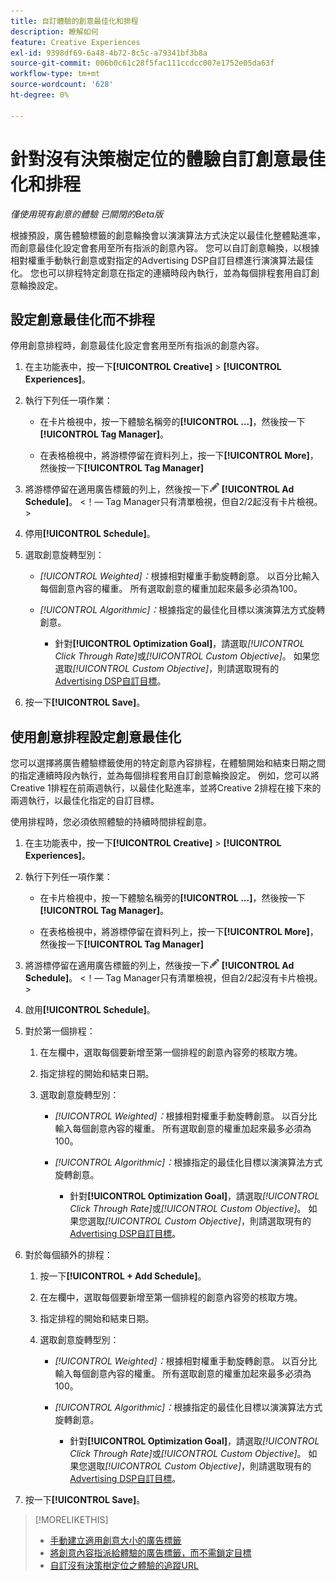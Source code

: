 ```yaml
---
title: 自訂體驗的創意最佳化和排程
description: 瞭解如何
feature: Creative Experiences
exl-id: 9398df69-6a48-4b72-8c5c-a79341bf3b8a
source-git-commit: 006b0c61c28f5fac111ccdcc007e1752e05da63f
workflow-type: tm+mt
source-wordcount: '628'
ht-degree: 0%

---
```


# 針對沒有決策樹定位的體驗自訂創意最佳化和排程

*僅使用現有創意的體驗*
*已關閉的Beta版*

根據預設，廣告體驗標籤的創意輪換會以演演算法方式決定以最佳化整體點進率，而創意最佳化設定會套用至所有指派的創意內容。 您可以自訂創意輪換，以根據相對權重手動執行創意或對指定的Advertising DSP自訂目標進行演演算法最佳化。 您也可以排程特定創意在指定的連續時段內執行，並為每個排程套用自訂創意輪換設定。

## 設定創意最佳化而不排程

停用創意排程時，創意最佳化設定會套用至所有指派的創意內容。

1. 在主功能表中，按一下&#x200B;**[!UICONTROL Creative]** > **[!UICONTROL Experiences]**。

1. 執行下列任一項作業：

   * 在卡片檢視中，按一下體驗名稱旁的&#x200B;**[!UICONTROL ...]**，然後按一下&#x200B;**[!UICONTROL Tag Manager]**。

   * 在表格檢視中，將游標停留在資料列上，按一下&#x200B;**[!UICONTROL More]**，然後按一下&#x200B;**[!UICONTROL Tag Manager]**

1. 將游標停留在適用廣告標籤的列上，然後按一下![廣告排程](/help/creative/assets/edit-gray.png "編輯追蹤URL") **[!UICONTROL Ad Schedule]**。 <!-- For targeted experiences, this is "Edit Schedules" -->&lt;！— Tag Manager只有清單檢視，但自2/2起沒有卡片檢視。 >

1. 停用&#x200B;**[!UICONTROL Schedule]**。

1. 選取創意旋轉型別：

   * *[!UICONTROL Weighted]：*&#x200B;根據相對權重手動旋轉創意。 以百分比輸入每個創意內容的權重。 所有選取創意的權重加起來最多必須為100。

   * *[!UICONTROL Algorithmic]：*&#x200B;根據指定的最佳化目標以演演算法方式旋轉創意。

      * 針對&#x200B;**[!UICONTROL Optimization Goal]**，請選取&#x200B;*[!UICONTROL Click Through Rate]*&#x200B;或&#x200B;*[!UICONTROL Custom Objective]*。  如果您選取&#x200B;*[!UICONTROL Custom Objective]*，則請選取現有的[Advertising DSP自訂目標](/help/dsp/optimization/custom-goal.md)。<!-- Verify -->

1. 按一下&#x200B;**[!UICONTROL Save]**。

## 使用創意排程設定創意最佳化

您可以選擇將廣告體驗標籤使用的特定創意內容排程，在體驗開始和結束日期之間的指定連續時段內執行，並為每個排程套用自訂創意輪換設定。 例如，您可以將Creative 1排程在前兩週執行，以最佳化點進率，並將Creative 2排程在接下來的兩週執行，以最佳化指定的自訂目標。

使用排程時，您必須依照體驗的持續時間排程創意。

1. 在主功能表中，按一下&#x200B;**[!UICONTROL Creative]** > **[!UICONTROL Experiences]**。

1. 執行下列任一項作業：

   * 在卡片檢視中，按一下體驗名稱旁的&#x200B;**[!UICONTROL ...]**，然後按一下&#x200B;**[!UICONTROL Tag Manager]**。

   * 在表格檢視中，將游標停留在資料列上，按一下&#x200B;**[!UICONTROL More]**，然後按一下&#x200B;**[!UICONTROL Tag Manager]**

1. 將游標停留在適用廣告標籤的列上，然後按一下![廣告排程](/help/creative/assets/edit-gray.png "編輯追蹤URL") **[!UICONTROL Ad Schedule]**。 <!-- For targeted experiences, this is "Edit Schedules" -->&lt;！— Tag Manager只有清單檢視，但自2/2起沒有卡片檢視。 >

1. 啟用&#x200B;**[!UICONTROL Schedule]**。

1. 對於第一個排程：

   1. 在左欄中，選取每個要新增至第一個排程的創意內容旁的核取方塊。

   1. 指定排程的開始和結束日期。

   1. 選取創意旋轉型別：

      * *[!UICONTROL Weighted]：*&#x200B;根據相對權重手動旋轉創意。 以百分比輸入每個創意內容的權重。 所有選取創意的權重加起來最多必須為100。

      * *[!UICONTROL Algorithmic]：*&#x200B;根據指定的最佳化目標以演演算法方式旋轉創意。

         * 針對&#x200B;**[!UICONTROL Optimization Goal]**，請選取&#x200B;*[!UICONTROL Click Through Rate]*&#x200B;或&#x200B;*[!UICONTROL Custom Objective]*。  如果您選取&#x200B;*[!UICONTROL Custom Objective]*，則請選取現有的[Advertising DSP自訂目標](/help/dsp/optimization/custom-goal.md)。<!-- Verify -->

1. 對於每個額外的排程：

   1. 按一下&#x200B;**[!UICONTROL + Add Schedule]**。

   1. 在左欄中，選取每個要新增至第一個排程的創意內容旁的核取方塊。

   1. 指定排程的開始和結束日期。

   1. 選取創意旋轉型別：

      * *[!UICONTROL Weighted]：*&#x200B;根據相對權重手動旋轉創意。 以百分比輸入每個創意內容的權重。 所有選取創意的權重加起來最多必須為100。

      * *[!UICONTROL Algorithmic]：*&#x200B;根據指定的最佳化目標以演演算法方式旋轉創意。

         * 針對&#x200B;**[!UICONTROL Optimization Goal]**，請選取&#x200B;*[!UICONTROL Click Through Rate]*&#x200B;或&#x200B;*[!UICONTROL Custom Objective]*。  如果您選取&#x200B;*[!UICONTROL Custom Objective]*，則請選取現有的[Advertising DSP自訂目標](/help/dsp/optimization/custom-goal.md)。<!-- Verify -->

1. 按一下&#x200B;**[!UICONTROL Save]**。

>[!MORELIKETHIS]
>
>* [手動建立適用創意大小的廣告標籤](/help/creative/experiences/experience-tag-create-manually.md)
>* [將創意內容指派給體驗的廣告標籤，而不需鎖定目標](experience-tag-assign-creatives.md)
>* [自訂沒有決策樹定位之體驗的追蹤URL](experience-tracking-urls-no-targeting.md)
